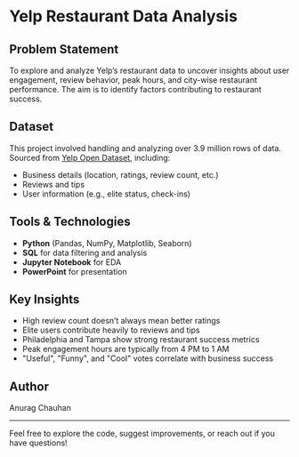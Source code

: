 # Yelp Restaurant Data Analysis

## Problem Statement  
To explore and analyze Yelp’s restaurant data to uncover insights about user engagement, review behavior, peak hours, and city-wise restaurant performance. The aim is to identify factors contributing to restaurant success.

## Dataset  
This project involved handling and analyzing over 3.9 million rows of data. </br>
Sourced from [Yelp Open Dataset](https://www.yelp.com/dataset), including:
- Business details (location, ratings, review count, etc.)
- Reviews and tips  
- User information (e.g., elite status, check-ins)

## Tools & Technologies  
- **Python** (Pandas, NumPy, Matplotlib, Seaborn)  
- **SQL** for data filtering and analysis  
- **Jupyter Notebook** for EDA  
- **PowerPoint** for presentation

## Key Insights  
- High review count doesn’t always mean better ratings  
- Elite users contribute heavily to reviews and tips  
- Philadelphia and Tampa show strong restaurant success metrics  
- Peak engagement hours are typically from 4 PM to 1 AM  
- "Useful", "Funny", and "Cool" votes correlate with business success

## Author  
Anurag Chauhan

---

Feel free to explore the code, suggest improvements, or reach out if you have questions!
